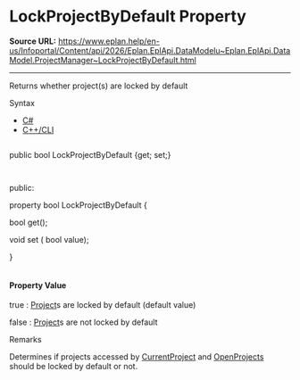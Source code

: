 # LockProjectByDefault Property

**Source URL:** https://www.eplan.help/en-us/Infoportal/Content/api/2026/Eplan.EplApi.DataModelu~Eplan.EplApi.DataModel.ProjectManager~LockProjectByDefault.html

---

Returns whether project(s) are locked by default

Syntax

- [C#](#i-syntax-CS)
- [C++/CLI](#i-syntax-CPP2005)

```
```
public bool LockProjectByDefault {get; set;}
```
```

```
```
public:

property bool LockProjectByDefault {

   bool get();

   void set (    bool value);

}
```
```

#### Property Value

true : [Project](Eplan.EplApi.DataModelu~Eplan.EplApi.DataModel.Project.html)s are locked by default (default value)

false : [Project](Eplan.EplApi.DataModelu~Eplan.EplApi.DataModel.Project.html)s are not locked by default

Remarks

Determines if projects accessed by [CurrentProject](Eplan.EplApi.DataModelu~Eplan.EplApi.DataModel.ProjectManager~CurrentProject.html) and [OpenProjects](Eplan.EplApi.DataModelu~Eplan.EplApi.DataModel.ProjectManager~OpenProjects.html) should be locked by default or not.
